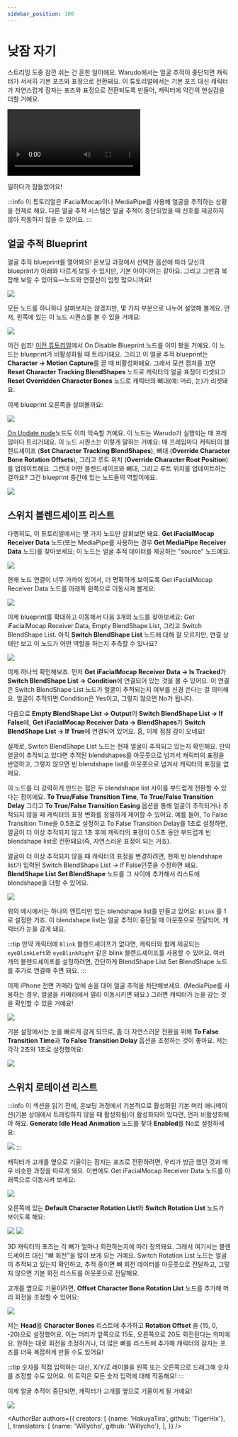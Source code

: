 ```yaml
---
sidebar_position: 100
---
```


# 낮잠 자기

스트리밍 도중 잠깐 쉬는 건 흔한 일이에요. Warudo에서는 얼굴 추적이 중단되면 캐릭터가 서서히 기본 포즈와 표정으로 전환돼요. 이 튜토리얼에서는 기본 포즈 대신 캐릭터가 자연스럽게 잠자는 포즈와 표정으로 전환되도록 만들어, 캐릭터에 약간의 현실감을 더할 거예요.

<div style={{width: '100%'}} className="video-box"><video controls loop src="/doc-img/nap.mp4" /></div>
<p class="img-desc">일하다가 잠들었어요!</p>

:::info
이 튜토리얼은 iFacialMocap이나 MediaPipe를 사용해 얼굴을 추적하는 상황을 전제로 해요. 다른 얼굴 추적 시스템은 얼굴 추적이 중단되었을 때 신호를 제공하지 않아 작동하지 않을 수 있어요.
:::

## 얼굴 추적 Blueprint

얼굴 추적 blueprint를 열어봐요! 온보딩 과정에서 선택한 옵션에 따라 당신의 blueprint가 아래와 다르게 보일 수 있지만, 기본 아이디어는 같아요. 그리고 그만큼 복잡해 보일 수 있어요—노드와 연결선이 엄청 많으니까요!

![](/doc-img/en-blueprint-nap-1.png)

모든 노드를 하나하나 살펴보지는 않겠지만, 몇 가지 부분으로 나누어 설명해 볼게요. 먼저, 왼쪽에 있는 이 노드 시퀀스를 볼 수 있을 거예요:

![](/doc-img/en-blueprint-nap-2.png)

이건 쉽죠! [이전 튜토리얼](balloon#resetting-bone-scale)에서 On Disable Blueprint 노드를 이미 봤을 거예요. 이 노드는 blueprint가 비활성화될 때 트리거돼요. 그리고 이 얼굴 추적 blueprint는  **Character → Motion Capture**를 끌 때 비활성화돼요. 그래서 모션 캡처를 끄면 **Reset Character Tracking BlendShapes** 노드로 캐릭터의 얼굴 표정이 리셋되고 **Reset Overridden Character Bones** 노드로 캐릭터의 뼈대(예: 머리, 눈)가 리셋돼요.

이제 blueprint 오른쪽을 살펴볼까요:

![](/doc-img/en-blueprint-nap-3.png)

[On Update node](balloon#on-update)노드도 이미 익숙할 거예요. 이 노드는 Warudo가 실행되는 매 프레임마다 트리거돼요. 이 노드 시퀀스는 이렇게 말하는 거예요: 매 프레임마다 캐릭터의 블렌드셰이프 (**Set Character Tracking BlendShapes**), 뼈대 (**Override Character Bone Rotation Offsets**), 그리고 루트 위치 (**Override Character Root Position**)를 업데이트해요. 그런데 어떤 블렌드셰이프와 뼈대, 그리고 루트 위치를 업데이트하는 걸까요? 그건 blueprint 중간에 있는 노드들의 역할이에요.

![](/doc-img/en-blueprint-nap-16.png)

## 스위치 블렌드셰이프 리스트

다행히도, 이 튜토리얼에서는 몇 가지 노드만 살펴보면 돼요. **Get iFacialMocap Receiver Data** 노드(또는 MediaPipe를 사용하는 경우 **Get MediaPipe Receiver Data** 노드)를 찾아보세요; 이 노드는 얼굴 추적 데이터를 제공하는 "source" 노드예요.

![](/doc-img/en-blueprint-nap-4.png)

현재 노드 연결이 너무 가까이 있어서, 더 명확하게 보이도록 Get iFacialMocap Receiver Data 노드를 아래쪽 왼쪽으로 이동시켜 볼게요:

![](/doc-img/en-blueprint-nap-5.png)

이제 blueprint를 확대하고 이동해서 다음 3개의 노드를 찾아보세요: Get iFacialMocap Receiver Data, Empty BlendShape List, 그리고 Switch BlendShape List. 아직 **Switch BlendShape List** 노드에 대해 잘 모르지만, 연결 상태만 보고 이 노드가 어떤 역할을 하는지 추측할 수 있나요?

![](/doc-img/en-blueprint-nap-6.png)

이제 하나씩 확인해보죠. 먼저 **Get iFacialMocap Receiver Data → Is Tracked**가 **Switch BlendShape List → Condition**에 연결되어 있는 것을 볼 수 있어요. 이 연결은 Switch BlendShape List 노드가 얼굴이 추적되는지 여부를 신경 쓴다는 걸 의미해요. 얼굴이 추적되면 Condition은 Yes이고, 그렇지 않으면 No가 됩니다.

다음으로 **Empty BlendShape List → Output**이 **Switch BlendShape List → If False**에, **Get iFacialMocap Receiver Data → BlendShapes**가 **Switch BlendShape List → If True**에 연결되어 있어요. 흠, 이제 점점 감이 오네요!

실제로, Switch BlendShape List 노드는 현재 얼굴이 추적되고 있는지 확인해요. 만약 얼굴이 추적되고 있다면 추적된 blendshapes를 아웃풋으로 넘겨서 캐릭터의 표정을 반영하고, 그렇지 않으면 빈 blendshape list를 아웃풋으로 넘겨서 캐릭터의 표정을 없애요.

이 노드를 더 강력하게 만드는 점은 두 blendshape list 사이를 부드럽게 전환할 수 있다는 점이에요. **To True/False Transition Time**, **To True/False Transition Delay** 그리고 **To True/False Transition Easing** 옵션을 통해 얼굴이 추적되거나 추적되지 않을 때 캐릭터의 표정 변화를 정밀하게 제어할 수 있어요. 예를 들어, To False Transition Time을 0.5초로 설정하고 To False Transition Delay를 1초로 설정하면, 얼굴이 더 이상 추적되지 않고 1초 후에 캐릭터의 표정이 0.5초 동안 부드럽게 빈 blendshape list로 전환돼요(즉, 자연스러운 표정이 되는 거죠).

얼굴이 더 이상 추적되지 않을 때 캐릭터의 표정을 변경하려면, 현재 빈 blendshape list가 입력된 Switch BlendShape List → If False인풋을 수정하면 돼요. **BlendShape List Set BlendShape** 노드를 그 사이에 추가해서 리스트에 blendshape을 더할 수 있어요.

![](/doc-img/en-blueprint-nap-7.png)

위의 예시에서는 하나의 엔트리만 있는 blendshape list를 만들고 있어요: `Blink` 를 1로 설정한 거죠. 이 blendshape list는 얼굴 추적이 중단될 때 아웃풋으로 전달되어, 캐릭터가 눈을 감게 돼요.

:::tip
만약 캐릭터에 `Blink` 블렌드셰이프가 없다면, 캐릭터와 함께 제공되는 `eyeBlinkLeft`와 `eyeBlinkRight` 같은 blink 블렌드셰이프를 사용할 수 있어요. 여러 개의 블렌드셰이프를 설정하려면, 간단하게 BlendShape List Set BlendShape 노드를 추가로 연결해 주면 돼요.
:::

이제 iPhone 전면 카메라 앞에 손을 대어 얼굴 추적을 차단해보세요. (MediaPipe를 사용하는 경우, 얼굴을 카메라에서 멀리 이동시키면 돼요.) 그러면 캐릭터가 눈을 감는 것을 확인할 수 있을 거예요!

![](/doc-img/en-blueprint-nap-13.png)

기본 설정에서는 눈을 빠르게 감게 되므로, 좀 더 자연스러운 전환을 위해 **To False Transition Time**과 **To False Transition Delay** 옵션을 조정하는 것이 좋아요. 저는 각각 2초와 1초로 설정했어요:

![](/doc-img/en-blueprint-nap-8.png)

## 스위치 로테이션 리스트

:::info
이 섹션을 읽기 전에, 온보딩 과정에서 기본적으로 활성화된 기본 머리 애니메이션(기본 상태에서 트래킹하지 않을 때 활성화됨)이 활성화되어 있다면, 먼저 비활성화해야 해요. **Generate Idle Head Animation** 노드를 찾아 **Enabled**를 No로 설정하세요:

![](/doc-img/en-blueprint-nap-12.png)
:::


캐릭터가 고개를 옆으로 기울이는 잠자는 포즈로 전환하려면, 우리가 방금 했던 것과 매우 비슷한 과정을 따르게 돼요. 이번에도 Get iFacialMocap Receiver Data 노드를 아래쪽으로 이동시켜 보세요:

![](/doc-img/en-blueprint-nap-9.png)

오른쪽에 있는 **Default Character Rotation List**와 **Switch Rotation List** 노드가 보이도록 해요:

![](/doc-img/en-blueprint-nap-10.png)
![](/doc-img/en-blueprint-nap-11.png)

3D 캐릭터의 포즈는 각 뼈가 얼마나 회전하는지에 따라 정의돼요. 그래서 여기서는 블렌드셰이프 대신 "뼈 회전"을 많이 보게 되는 거예요. Switch Rotation List 노드는 얼굴이 추적되고 있는지 확인하고, 추적 중이면 뼈 회전 데이터를 아웃풋으로 전달하고, 그렇지 않으면 기본 회전 리스트를 아웃풋으로 전달해요.

고개를 옆으로 기울이려면, **Offset Character Bone Rotation List** 노드를 추가해 머리 회전을 조정할 수 있어요:

![](/doc-img/en-blueprint-nap-15.png)

저는 **Head**를 **Character Bones** 리스트에 추가하고 **Rotation Offset** 을 (15, 0, -20)으로 설정했어요. 이는 머리가 앞쪽으로 15도, 오른쪽으로 20도 회전된다는 의미예요. 원하는 대로 회전을 조정하거나, 더 많은 뼈를 리스트에 추가해 캐릭터의 잠자는 포즈를 더욱 복잡하게 만들 수도 있어요!

:::tip
숫자를 직접 입력하는 대신, X/Y/Z 레이블을 왼쪽 또는 오른쪽으로 드래그해 숫자를 조정할 수도 있어요. 이 트릭은 모든 숫자 입력에 대해 작동해요!
:::

이제 얼굴 추적이 중단되면, 캐릭터가 고개를 옆으로 기울이게 될 거예요!

![](/doc-img/en-blueprint-nap-14.png)


<AuthorBar authors={{
  creators: [
    {name: 'HakuyaTira', github: 'TigerHix'},
  ],
  translators: [
    {name: 'Willycho', github: 'Willycho'},
  ],
}} />
